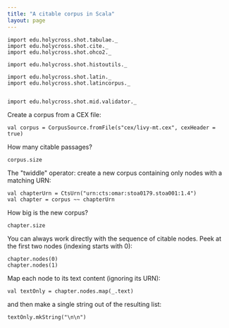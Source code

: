 ```yaml
---
title: "A citable corpus in Scala"
layout: page
---
```



```tut:invisible
import edu.holycross.shot.tabulae._
import edu.holycross.shot.cite._
import edu.holycross.shot.ohco2._

import edu.holycross.shot.histoutils._

import edu.holycross.shot.latin._
import edu.holycross.shot.latincorpus._


import edu.holycross.shot.mid.validator._
```

Create a corpus from a CEX file:

```tut:silent
val corpus = CorpusSource.fromFile(s"cex/livy-mt.cex", cexHeader = true)
```

How many citable passages?

```tut
corpus.size
```

The "twiddle" operator: create a new corpus containing only nodes with a matching URN:

```tut:silent
val chapterUrn = CtsUrn("urn:cts:omar:stoa0179.stoa001:1.4")
val chapter = corpus ~~ chapterUrn
```

How big is the new corpus?

```tut
chapter.size
```

You can always work directly with the sequence of citable nodes.  Peek at the first two nodes (indexing starts with 0):

```tut
chapter.nodes(0)
chapter.nodes(1)
```

Map each node to its text content (ignoring its URN):

```tut:silent
val textOnly = chapter.nodes.map(_.text)
```

and then make a single string out of the resulting list:

```tut
textOnly.mkString("\n\n")
```
